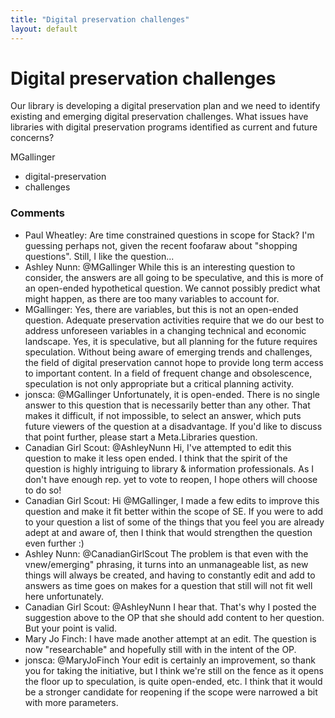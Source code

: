 ```yaml
---
title: "Digital preservation challenges"
layout: default
---
```

Digital preservation challenges
=====================
Our library is developing a digital preservation plan and we need to
identify existing and emerging digital preservation challenges. What
issues have libraries with digital preservation programs identified as
current and future concerns?

MGallinger

<ul class="tags"><li class="tag">digital-preservation</li><li class="tag">challenges</li></ul>

### Comments ###
* Paul Wheatley: Are time constrained questions in scope for Stack? I'm guessing perhaps
not, given the recent foofaraw about "shopping questions". Still, I like
the question...
* Ashley Nunn: @MGallinger While this is an interesting question to consider, the
answers are all going to be speculative, and this is more of an
open-ended hypothetical question. We cannot possibly predict what might
happen, as there are too many variables to account for.
* MGallinger: Yes, there are variables, but this is not an open-ended question.
Adequate preservation activities require that we do our best to address
unforeseen variables in a changing technical and economic landscape.
Yes, it is speculative, but all planning for the future requires
speculation. Without being aware of emerging trends and challenges, the
field of digital preservation cannot hope to provide long term access to
important content. In a field of frequent change and obsolescence,
speculation is not only appropriate but a critical planning activity.
* jonsca: @MGallinger Unfortunately, it is open-ended. There is no single answer
to this question that is necessarily better than any other. That makes
it difficult, if not impossible, to select an answer, which puts future
viewers of the question at a disadvantage. If you'd like to discuss that
point further, please start a Meta.Libraries question.
* Canadian Girl Scout: @AshleyNunn Hi, I've attempted to edit this question to make it less
open ended. I think that the spirit of the question is highly intriguing
to library & information professionals. As I don't have enough rep. yet
to vote to reopen, I hope others will choose to do so!
* Canadian Girl Scout: Hi @MGallinger, I made a few edits to improve this question and make it
fit better within the scope of SE. If you were to add to your question a
list of some of the things that you feel you are already adept at and
aware of, then I think that would strengthen the question even further
:)
* Ashley Nunn: @CanadianGirlScout The problem is that even with the vnew/emerging"
phrasing, it turns into an unmanageable list, as new things will always
be created, and having to constantly edit and add to answers as time
goes on makes for a question that still will not fit well here
unfortunately.
* Canadian Girl Scout: @AshleyNunn I hear that. That's why I posted the suggestion above to the
OP that she should add content to her question. But your point is valid.
* Mary Jo Finch: I have made another attempt at an edit. The question is now
"researchable" and hopefully still with in the intent of the OP.
* jonsca: @MaryJoFinch Your edit is certainly an improvement, so thank you for
taking the initiative, but I think we're still on the fence as it opens
the floor up to speculation, is quite open-ended, etc. I think that it
would be a stronger candidate for reopening if the scope were narrowed a
bit with more parameters.


